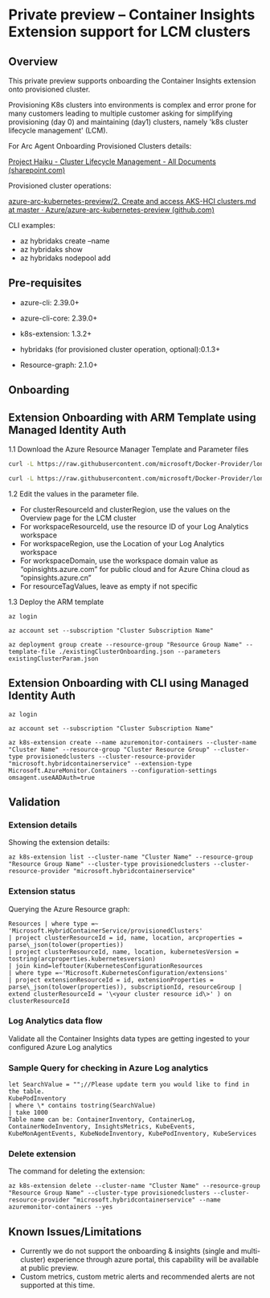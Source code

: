 # Private preview – Container Insights Extension support for LCM clusters

## Overview

This private preview supports onboarding the Container Insights extension onto provisioned cluster.

Provisioning K8s clusters into environments is complex and error prone for many customers leading to multiple customer asking for simplifying provisioning (day 0) and maintaining (day1) clusters, namely 'k8s cluster lifecycle management' (LCM).

For Arc Agent Onboarding Provisioned Clusters details:

[Project Haiku - Cluster Lifecycle Management - All Documents (sharepoint.com)](https://microsoft.sharepoint.com/teams/ProjectHaiku/Shared%20Documents/Forms/AllItems.aspx?RootFolder=%2Fteams%2FProjectHaiku%2FShared%20Documents%2FCluster%20Lifecycle%20Management&FolderCTID=0x012000FF58C9350911CA4EBC5A6983E11990B6)

Provisioned cluster operations:

[azure-arc-kubernetes-preview/2. Create and access AKS-HCI clusters.md at master · Azure/azure-arc-kubernetes-preview (github.com)](https://github.com/Azure/azure-arc-kubernetes-preview/blob/master/docs/aks-hci/2.%20Create%20and%20access%20AKS-HCI%20clusters.md)

CLI examples:

- az hybridaks create –name
- az hybridaks show
- az hybridaks nodepool add

## Pre-requisites

- azure-cli: 2.39.0+

- azure-cli-core: 2.39.0+

- k8s-extension: 1.3.2+

- hybridaks (for provisioned cluster operation, optional):0.1.3+

- Resource-graph: 2.1.0+

## Onboarding

## Extension Onboarding with ARM Template using Managed Identity Auth

1.1 Download the Azure Resource Manager Template and Parameter files

```bash
curl -L https://raw.githubusercontent.com/microsoft/Docker-Provider/longw/lcm-private-preview/scripts/onboarding/templates/arc-k8s-extension-provisionedcluster-msi-auth/existingClusterOnboarding.json -o existingClusterOnboarding.json
```

```bash
curl -L https://raw.githubusercontent.com/microsoft/Docker-Provider/longw/lcm-private-preview/scripts/onboarding/templates/arc-k8s-extension-provisionedcluster-msi-auth/existingClusterParam.json -o existingClusterParam.json
```

1.2 Edit the values in the parameter file.

  - For clusterResourceId and clusterRegion, use the values on the Overview page for the LCM cluster
  - For workspaceResourceId, use the resource ID of your Log Analytics workspace
  - For workspaceRegion, use the Location of your Log Analytics workspace
  - For workspaceDomain, use the workspace domain value as “opinsights.azure.com” for public cloud and for Azure China cloud as “opinsights.azure.cn”
  - For resourceTagValues, leave as empty if not specific

1.3 Deploy the ARM template

```acli
az login

az account set --subscription "Cluster Subscription Name"

az deployment group create --resource-group "Resource Group Name" --template-file ./existingClusterOnboarding.json --parameters existingClusterParam.json
```

## Extension Onboarding with CLI using Managed Identity Auth

```acli
az login

az account set --subscription "Cluster Subscription Name"

az k8s-extension create --name azuremonitor-containers --cluster-name "Cluster Name" --resource-group "Cluster Resource Group" --cluster-type provisionedclusters --cluster-resource-provider "microsoft.hybridcontainerservice" --extension-type Microsoft.AzureMonitor.Containers --configuration-settings omsagent.useAADAuth=true
```

## Validation

### Extension details

Showing the extension details:

```azcli
az k8s-extension list --cluster-name "Cluster Name" --resource-group "Resource Group Name" --cluster-type provisionedclusters --cluster-resource-provider "microsoft.hybridcontainerservice"
```

### Extension status

Querying the Azure Resource graph:

```KQL
Resources | where type =~ 'Microsoft.HybridContainerService/provisionedClusters'
| project clusterResourceId = id, name, location, arcproperties = parse\_json(tolower(properties))
| project clusterResourceId, name, location, kubernetesVersion = tostring(arcproperties.kubernetesversion)
| join kind=leftouter(KubernetesConfigurationResources
| where type =~'Microsoft.KubernetesConfiguration/extensions'
| project extensionResourceId = id, extensionProperties = parse\_json(tolower(properties)), subscriptionId, resourceGroup | extend clusterResourceId = '\<your cluster resource id\>' ) on clusterResourceId
```

### Log Analytics data flow

Validate all the Container Insights data types are getting ingested to your configured Azure Log analytics

### Sample Query for checking in Azure Log analytics

```KQL
let SearchValue = "";//Please update term you would like to find in the table.
KubePodInventory
| where \* contains tostring(SearchValue)
| take 1000
Table name can be: ContainerInventory, ContainerLog, ContainerNodeInventory, InsightsMetrics, KubeEvents, KubeMonAgentEvents, KubeNodeInventory, KubePodInventory, KubeServices
```

### Delete extension

The command for deleting the extension:

```azcli
az k8s-extension delete --cluster-name "Cluster Name" --resource-group "Resource Group Name" --cluster-type provisionedclusters --cluster-resource-provider “microsoft.hybridcontainerservice" --name azuremonitor-containers --yes
```

## Known Issues/Limitations

- Currently we do not support the onboarding & insights (single and multi-cluster) experience through azure portal, this capability will be available at public preview.
- Custom metrics, custom metric alerts and recommended alerts are not supported at this time.
